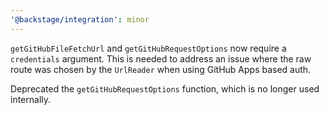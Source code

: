 ```yaml
---
'@backstage/integration': minor
---
```


`getGitHubFileFetchUrl` and `getGitHubRequestOptions` now require a `credentials` argument. This is needed to address an issue where the raw route was chosen by the `UrlReader` when using GitHub Apps based auth.

Deprecated the `getGitHubRequestOptions` function, which is no longer used internally.
